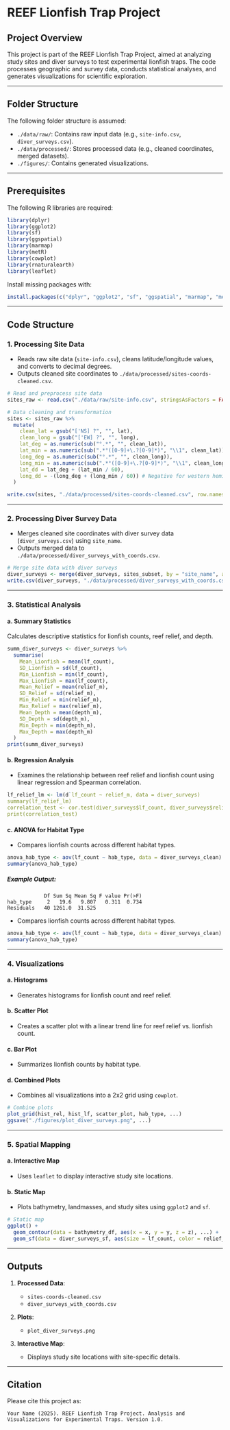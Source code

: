 # REEF Lionfish Trap Project

## Project Overview

This project is part of the REEF Lionfish Trap Project, aimed at analyzing study sites and diver surveys to test experimental lionfish traps. The code processes geographic and survey data, conducts statistical analyses, and generates visualizations for scientific exploration.

---

## Folder Structure

The following folder structure is assumed:
- `./data/raw/`: Contains raw input data (e.g., `site-info.csv`, `diver_surveys.csv`).
- `./data/processed/`: Stores processed data (e.g., cleaned coordinates, merged datasets).
- `./figures/`: Contains generated visualizations.

---

## Prerequisites

The following R libraries are required:

```r
library(dplyr)
library(ggplot2)
library(sf)
library(ggspatial)
library(marmap)
library(metR)
library(cowplot)
library(rnaturalearth)
library(leaflet)
```

Install missing packages with:

```r
install.packages(c("dplyr", "ggplot2", "sf", "ggspatial", "marmap", "metR", "cowplot", "rnaturalearth", "leaflet"))
```

---

## Code Structure

### 1. **Processing Site Data**
- Reads raw site data (`site-info.csv`), cleans latitude/longitude values, and converts to decimal degrees.
- Outputs cleaned site coordinates to `./data/processed/sites-coords-cleaned.csv`.

```r
# Read and preprocess site data
sites_raw <- read.csv("./data/raw/site-info.csv", stringsAsFactors = FALSE, fileEncoding = "latin1")

# Data cleaning and transformation
sites <- sites_raw %>%
  mutate(
    clean_lat = gsub("['NS] ?", "", lat),
    clean_long = gsub("['EW] ?", "", long),
    lat_deg = as.numeric(sub("°.*", "", clean_lat)),
    lat_min = as.numeric(sub(".*°([0-9]+\.?[0-9]*)", "\\1", clean_lat)),
    long_deg = as.numeric(sub("°.*", "", clean_long)),
    long_min = as.numeric(sub(".*°([0-9]+\.?[0-9]*)", "\\1", clean_long)),
    lat_dd = lat_deg + (lat_min / 60),
    long_dd = -(long_deg + (long_min / 60)) # Negative for western hemisphere
  )

write.csv(sites, "./data/processed/sites-coords-cleaned.csv", row.names = FALSE)
```

---

### 2. **Processing Diver Survey Data**
- Merges cleaned site coordinates with diver survey data (`diver_surveys.csv`) using `site_name`.
- Outputs merged data to `./data/processed/diver_surveys_with_coords.csv`.

```r
# Merge site data with diver surveys
diver_surveys <- merge(diver_surveys, sites_subset, by = "site_name", all.x = TRUE)
write.csv(diver_surveys, "./data/processed/diver_surveys_with_coords.csv", row.names = FALSE)
```

---

### 3. **Statistical Analysis**

#### a. **Summary Statistics**
Calculates descriptive statistics for lionfish counts, reef relief, and depth.

```r
summ_diver_surveys <- diver_surveys %>%
  summarise(
    Mean_Lionfish = mean(lf_count),
    SD_Lionfish = sd(lf_count),
    Min_Lionfish = min(lf_count),
    Max_Lionfish = max(lf_count),
    Mean_Relief = mean(relief_m),
    SD_Relief = sd(relief_m),
    Min_Relief = min(relief_m),
    Max_Relief = max(relief_m),
    Mean_Depth = mean(depth_m),
    SD_Depth = sd(depth_m),
    Min_Depth = min(depth_m),
    Max_Depth = max(depth_m)
  )
print(summ_diver_surveys)
```

#### b. **Regression Analysis**
- Examines the relationship between reef relief and lionfish count using linear regression and Spearman correlation.

```r
lf_relief_lm <- lm(d`lf_count ~ relief_m, data = diver_surveys)
summary(lf_relief_lm)
correlation_test <- cor.test(diver_surveys$lf_count, diver_surveys$relief_m, method = "spearman")
print(correlation_test)
```

#### c. **ANOVA for Habitat Type**
- Compares lionfish counts across different habitat types.

```r
anova_hab_type <- aov(lf_count ~ hab_type, data = diver_surveys_clean)
summary(anova_hab_type)
```

##### Example Output:

```
            Df Sum Sq Mean Sq F value Pr(>F)
hab_type     2   19.6   9.807   0.311  0.734
Residuals   40 1261.0  31.525       
```

- Compares lionfish counts across different habitat types.

```r
anova_hab_type <- aov(lf_count ~ hab_type, data = diver_surveys_clean)
summary(anova_hab_type)
```

---

### 4. **Visualizations**

#### a. **Histograms**
- Generates histograms for lionfish count and reef relief.

#### b. **Scatter Plot**
- Creates a scatter plot with a linear trend line for reef relief vs. lionfish count.

#### c. **Bar Plot**
- Summarizes lionfish counts by habitat type.

#### d. **Combined Plots**
- Combines all visualizations into a 2x2 grid using `cowplot`.

```r
# Combine plots
plot_grid(hist_rel, hist_lf, scatter_plot, hab_type, ...)
ggsave("./figures/plot_diver_surveys.png", ...)
```

---

### 5. **Spatial Mapping**

#### a. **Interactive Map**
- Uses `leaflet` to display interactive study site locations.

#### b. **Static Map**
- Plots bathymetry, landmasses, and study sites using `ggplot2` and `sf`.

```r
# Static map
ggplot() +
  geom_contour(data = bathymetry_df, aes(x = x, y = y, z = z), ...) +
  geom_sf(data = diver_surveys_sf, aes(size = lf_count, color = relief_m), ...)
```

---

## Outputs

1. **Processed Data**:
   - `sites-coords-cleaned.csv`
   - `diver_surveys_with_coords.csv`

2. **Plots**:
   - `plot_diver_surveys.png`

3. **Interactive Map**:
   - Displays study site locations with site-specific details.

---

## Citation

Please cite this project as:

```
Your Name (2025). REEF Lionfish Trap Project. Analysis and Visualizations for Experimental Traps. Version 1.0.
